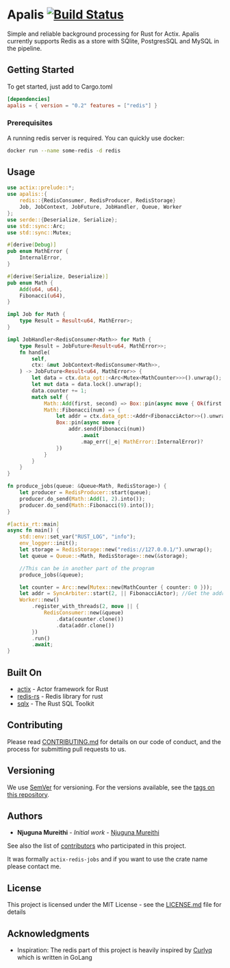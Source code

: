 # Apalis [![Build Status](https://travis-ci.org/geofmureithi/apalis.svg?branch=master)](https://travis-ci.org/geofmureithi/apalis)

Simple and reliable background processing for Rust for Actix. Apalis currently supports Redis as a store with SQlite, PostgresSQL and MySQL in the pipeline.

## Getting Started

To get started, just add to Cargo.toml

```toml
[dependencies]
apalis = { version = "0.2" features = ["redis"] }
```

### Prerequisites

A running redis server is required.
You can quickly use docker:

```bash
docker run --name some-redis -d redis
```

## Usage

```rust
use actix::prelude::*;
use apalis::{
    redis::{RedisConsumer, RedisProducer, RedisStorage}
    Job, JobContext, JobFuture, JobHandler, Queue, Worker
};
use serde::{Deserialize, Serialize};
use std::sync::Arc;
use std::sync::Mutex;

#[derive(Debug)]
pub enum MathError {
    InternalError,
}

#[derive(Serialize, Deserialize)]
pub enum Math {
    Add(u64, u64),
    Fibonacci(u64),
}

impl Job for Math {
    type Result = Result<u64, MathError>;
}

impl JobHandler<RedisConsumer<Math>> for Math {
    type Result = JobFuture<Result<u64, MathError>>;
    fn handle(
        self,
        ctx: &mut JobContext<RedisConsumer<Math>>,
    ) -> JobFuture<Result<u64, MathError>> {
        let data = ctx.data_opt::<Arc<Mutex<MathCounter>>>().unwrap();
        let mut data = data.lock().unwrap();
        data.counter += 1;
        match self {
            Math::Add(first, second) => Box::pin(async move { Ok(first + second) }),
            Math::Fibonacci(num) => {
                let addr = ctx.data_opt::<Addr<FibonacciActor>>().unwrap().clone();
                Box::pin(async move {
                    addr.send(Fibonacci(num))
                        .await
                        .map_err(|_e| MathError::InternalError)?
                })
            }
        }
    }
}

fn produce_jobs(queue: &Queue<Math, RedisStorage>) {
    let producer = RedisProducer::start(queue);
    producer.do_send(Math::Add(1, 2).into());
    producer.do_send(Math::Fibonacci(9).into());
}

#[actix_rt::main]
async fn main() {
    std::env::set_var("RUST_LOG", "info");
    env_logger::init();
    let storage = RedisStorage::new("redis://127.0.0.1/").unwrap();
    let queue = Queue::<Math, RedisStorage>::new(&storage);

    //This can be in another part of the program
    produce_jobs(&queue);

    let counter = Arc::new(Mutex::new(MathCounter { counter: 0 }));
    let addr = SyncArbiter::start(2, || FibonacciActor); //Get the address of another actor
    Worker::new()
        .register_with_threads(2, move || {
            RedisConsumer::new(&queue)
                .data(counter.clone())
                .data(addr.clone())
        })
        .run()
        .await;
}
```

## Built On

- [actix](https://actix.rs) - Actor framework for Rust
- [redis-rs](https://github.com/mitsuhiko/redis-rs) - Redis library for rust
- [sqlx](https://github.com/launchbadge/sqlx) - The Rust SQL Toolkit

## Contributing

Please read [CONTRIBUTING.md](CONTRIBUTING.md) for details on our code of conduct, and the process for submitting pull requests to us.

## Versioning

We use [SemVer](http://semver.org/) for versioning. For the versions available, see the [tags on this repository](https://github.com/geofmureithi/apalis/tags).

## Authors

- **Njuguna Mureithi** - _Initial work_ - [Njuguna Mureithi](https://github.com/geofmureithi)

See also the list of [contributors](https://github.com/geofmureithi/apalis/contributors) who participated in this project.

It was formally `actix-redis-jobs` and if you want to use the crate name please contact me.

## License

This project is licensed under the MIT License - see the [LICENSE.md](LICENSE.md) file for details

## Acknowledgments

- Inspiration: The redis part of this project is heavily inspired by [Curlyq](https://github.com/mcmathja/curlyq) which is written in GoLang
